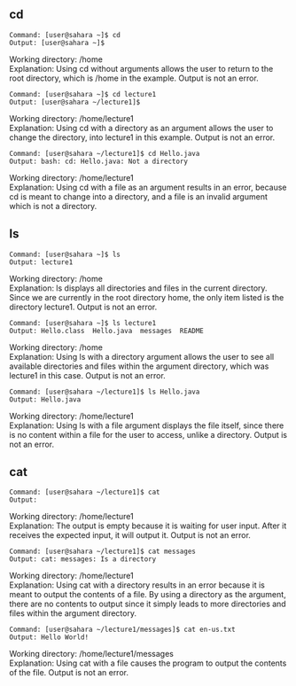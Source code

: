 cd
---
```
Command: [user@sahara ~]$ cd
Output: [user@sahara ~]$
```
Working directory: /home <br />
Explanation: Using cd without arguments allows the user to return to the root directory, which is /home in the example. Output is not an error.
```
Command: [user@sahara ~]$ cd lecture1
Output: [user@sahara ~/lecture1]$ 
```
Working directory: /home/lecture1 <br />
Explanation: Using cd with a directory as an argument allows the user to change the directory, into lecture1 in this example. Output is not an error.
```
Command: [user@sahara ~/lecture1]$ cd Hello.java
Output: bash: cd: Hello.java: Not a directory
```
Working directory: /home/lecture1 <br />
Explanation: Using cd with a file as an argument results in an error, because cd is meant to change into a directory, and a file is an invalid argument which is not a directory.

ls
---
```
Command: [user@sahara ~]$ ls
Output: lecture1
```
Working directory: /home <br />
Explanation: ls displays all directories and files in the current directory. Since we are currently in the root directory home, the only item listed is the directory lecture1. Output is not an error.
```
Command: [user@sahara ~]$ ls lecture1
Output: Hello.class  Hello.java  messages  README
```
Working directory: /home <br />
Explanation: Using ls with a directory argument allows the user to see all available directories and files within the argument directory, which was lecture1 in this case. Output is not an error.
```
Command: [user@sahara ~/lecture1]$ ls Hello.java
Output: Hello.java
```
Working directory: /home/lecture1 <br />
Explanation: Using ls with a file argument displays the file itself, since there is no content within a file for the user to access, unlike a directory. Output is not an error.

cat
---
```
Command: [user@sahara ~/lecture1]$ cat
Output: 
```
Working directory: /home/lecture1 <br />
Explanation: The output is empty because it is waiting for user input. After it receives the expected input, it will output it. Output is not an error.
```
Command: [user@sahara ~/lecture1]$ cat messages
Output: cat: messages: Is a directory
```
Working directory: /home/lecture1 <br />
Explanation: Using cat with a directory results in an error because it is meant to output the contents of a file. By using a directory as the argument, there are no contents to output since it simply leads to more directories and files within the argument directory.
```
Command: [user@sahara ~/lecture1/messages]$ cat en-us.txt 
Output: Hello World!
```
Working directory: /home/lecture1/messages <br />
Explanation: Using cat with a file causes the program to output the contents of the file. Output is not an error.
